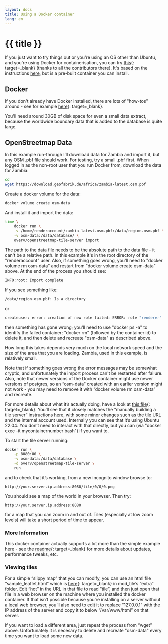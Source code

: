 ```yaml
---
layout: docs
title: Using a Docker container
lang: en
---
```


# {{ title }}

If you just want to try things out or you're using an OS other than Ubuntu, and you're using Docker for containerisation, you can try [this](https://github.com/Overv/openstreetmap-tile-server){: target=_blank} (thanks to all the contributors there).  It's based on the instructions [here](/serving-tiles/manually-building-a-tile-server-ubuntu-22-04-lts.md), but is a pre-built container you can install.

## Docker

If you don't already have Docker installed, there are lots of "how-tos" around - see for example [here](https://www.digitalocean.com/community/tutorials/how-to-install-and-use-docker-on-debian-10){: target=_blank}.

You'll need around 30GB of disk space for even a small data extract, because the worldwide boundary data that is added to the database is quite large.

## OpenStreetmap Data

In this example run-through I’ll download data for Zambia and import it, but any OSM .pbf file should work.  For testing, try a small .pbf first.  When logged in as the non-root user that you run Docker from, download the data for Zambia:

```sh
cd
wget https://download.geofabrik.de/africa/zambia-latest.osm.pbf
```

Create a docker volume for the data:

```sh
docker volume create osm-data
```

And install it and import the data:

```sh 
time \
    docker run \
    -v /home/renderaccount/zambia-latest.osm.pbf:/data/region.osm.pbf \
    -v osm-data:/data/database/ \
    overv/openstreetmap-tile-server import
```

The path to the data file needs to be the absolute path to the data file - it can't be a relative path.  In this example it's in the root directory of the "renderaccount" user.  Also, if something goes wrong, you'll need to "docker volume rm osm-data" and restart from "docker volume create osm-data" above.  At the end of the process you should see:

```sh
INFO:root: Import complete
```

If you see something like:

```sh
/data/region.osm.pbf: Is a directory
```

or

```sh
createuser: error: creation of new role failed: ERROR: role "renderer" already exists
```

then something has gone wrong; you'll need to use "docker ps -a" to identify the failed container; "docker rm" (followed by the container id) to delete it, and then delete and recreate "osm-data" as described above.

How long this takes depends very much on the local network speed and the size of the area that you are loading. Zambia, used in this example, is relatively small.

Note that if something goes wrong the error messages may be somewhat cryptic, and unfortunately the import process can't be restarted after failure.  Also, note that newer versions of the Docker container might use newer versions of postgres, so an “osm-data” created with an earlier version might not work - you may need to remove it with “docker volume rm osm-data” and recreate.

For more details about what it’s actually doing, have a look at [this file](https://github.com/Overv/openstreetmap-tile-server/blob/master/Dockerfile){: target=_blank}. You’ll see that it closely matches the “manually building a tile server” instructions [here](/serving-tiles/manually-building-a-tile-server-ubuntu-22-04-lts.md), with some minor changes such as the tile URL and the internal account used. Internally you can see that it’s using Ubuntu 22.04.  You don’t need to interact with that directly, but you can (via "docker exec -it mycontainernumber bash") if you want to.

To start the tile server running:

```sh
docker run \
    -p 8080:80 \
    -v osm-data:/data/database \
    -d overv/openstreetmap-tile-server \
    run
```

and to check that it’s working, from a new incognito window browse to:

`http://your.server.ip.address:8080/tile/0/0/0.png`

You should see a map of the world in your browser.  Then try:

`http://your.server.ip.address:8080`

for a map that you can zoom in and out of.  Tiles (especially at low zoom levels) will take a short period of time to appear.

### More Information

This docker container actually supports a lot more than the simple example here - see the [readme](https://github.com/Overv/openstreetmap-tile-server/blob/master/README.md){: target=_blank} for more details about updates, performance tweaks, etc.

### Viewing tiles

For a simple “slippy map” that you can modify, you can use an html file “sample_leaflet.html” which is [here](https://github.com/SomeoneElseOSM/mod_tile/blob/switch2osm/extra/sample_leaflet.html){: target=_blank} in mod_tile’s “extra” folder. Edit “hot” in the URL in that file to read “tile”, and then just open that file in a web browser on the machine where you installed the docker container. If that isn’t possible because you’re installing on a server without a local web browser, you’ll also need to edit it to replace “127.0.0.1” with the IP address of the server and copy it to below “/var/www/html” on that server.

If you want to load a different area, just repeat the process from “wget” above. Unfortunately it is necesary to delete and recreate "osm-data" every time you want to load some new data.
